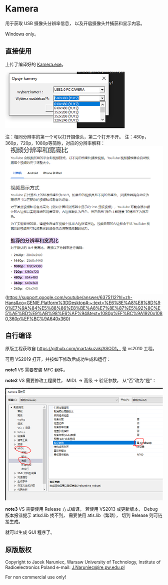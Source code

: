 # Kamera
用于获取 USB 摄像头分辨率信息， 以及开启摄像头并捕获和显示内容。

Windows only。

## 直接使用

上传了编译好的 [Kamera.exe](Release/Kamera.exe)。

![](Kamera_GUI.png)

注：相同分辨率的第一个可以打开摄像头，第二个打开不开。
注：480p，360p，720p，1080p等简称，对应的分辨率解释： 
![](Video_Resolution_Name_Explain.png)
(https://support.google.com/youtube/answer/6375112?hl=zh-Hans&co=GENIE.Platform%3DDesktop#:~:text=%E6%8E%A8%E8%8D%90%E7%9A%84%E5%88%86%E8%BE%A8%E7%8E%87%E5%92%8C%E5%AE%BD%E9%AB%98%E6%AF%94&text=1080p%EF%BC%9A1920x1080,360p%EF%BC%9A640x360)

## 自行编译
原版工程获取自 https://github.com/martakuzak/ASOD1， 是 vs2010 工程。

可用 VS2019 打开，并按如下修改后成功生成和运行：

**note1**
VS 需要安装 MFC 组件。

**note2**
VS 需要修改工程属性， MIDL -> 高级 -> 验证参数， 从“否”改为“是”：

![](Kamera_VS_project_property_MIDL.png)

**note3**
VS 需要使用 Release 方式编译， 若使用 VS2013 或更新版本， Debug 版本报错提示 atlsd.lib 找不到， 需要使用 atls.lib（繁琐）， 切到 Release 则可链接生成。

就可以生成 GUI 程序了。

## 原版版权

Copyright to Jacek Naruniec, 
Warsaw University of Technology, Institute of Radioelectronics
Poland
e-mail: J.Naruniec@ire.pw.edu.pl

For non commercial use only!